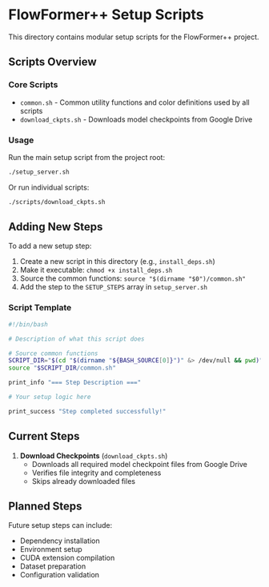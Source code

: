 # FlowFormer++ Setup Scripts

This directory contains modular setup scripts for the FlowFormer++ project.

## Scripts Overview

### Core Scripts
- `common.sh` - Common utility functions and color definitions used by all scripts
- `download_ckpts.sh` - Downloads model checkpoints from Google Drive

### Usage

Run the main setup script from the project root:
```bash
./setup_server.sh
```

Or run individual scripts:
```bash
./scripts/download_ckpts.sh
```

## Adding New Steps

To add a new setup step:

1. Create a new script in this directory (e.g., `install_deps.sh`)
2. Make it executable: `chmod +x install_deps.sh`
3. Source the common functions: `source "$(dirname "$0")/common.sh"`
4. Add the step to the `SETUP_STEPS` array in `setup_server.sh`

### Script Template

```bash
#!/bin/bash

# Description of what this script does

# Source common functions
SCRIPT_DIR="$(cd "$(dirname "${BASH_SOURCE[0]}")" &> /dev/null && pwd)"
source "$SCRIPT_DIR/common.sh"

print_info "=== Step Description ==="

# Your setup logic here

print_success "Step completed successfully!"
```

## Current Steps

1. **Download Checkpoints** (`download_ckpts.sh`)
   - Downloads all required model checkpoint files from Google Drive
   - Verifies file integrity and completeness
   - Skips already downloaded files

## Planned Steps

Future setup steps can include:
- Dependency installation
- Environment setup
- CUDA extension compilation
- Dataset preparation
- Configuration validation
